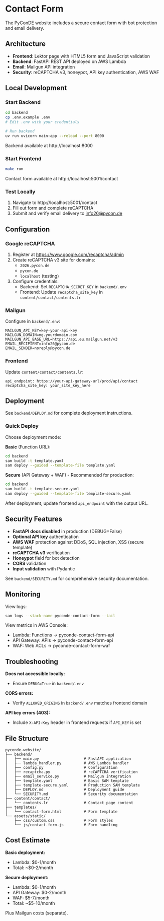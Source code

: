# Contact Form

The PyConDE website includes a secure contact form with bot protection and email delivery.

## Architecture

- **Frontend**: Lektor page with HTML5 form and JavaScript validation
- **Backend**: FastAPI REST API deployed on AWS Lambda
- **Email**: Mailgun API integration
- **Security**: reCAPTCHA v3, honeypot, API key authentication, AWS WAF

## Local Development

### Start Backend

```bash
cd backend
cp .env.example .env
# Edit .env with your credentials

# Run backend
uv run uvicorn main:app --reload --port 8000
```

Backend available at http://localhost:8000

### Start Frontend

```bash
make run
```

Contact form available at http://localhost:5001/contact

### Test Locally

1. Navigate to http://localhost:5001/contact
2. Fill out form and complete reCAPTCHA
3. Submit and verify email delivery to info26@pycon.de

## Configuration

### Google reCAPTCHA

1. Register at https://www.google.com/recaptcha/admin
2. Create reCAPTCHA v3 site for domains:
   - `2026.pycon.de`
   - `pycon.de`
   - `localhost` (testing)
3. Configure credentials:
   - Backend: Set `RECAPTCHA_SECRET_KEY` in `backend/.env`
   - Frontend: Update `recaptcha_site_key` in `content/contact/contents.lr`

### Mailgun

Configure in `backend/.env`:

```env
MAILGUN_API_KEY=key-your-api-key
MAILGUN_DOMAIN=mg.yourdomain.com
MAILGUN_API_BASE_URL=https://api.eu.mailgun.net/v3
EMAIL_RECIPIENT=info26@pycon.de
EMAIL_SENDER=noreply@pycon.de
```

### Frontend

Update `content/contact/contents.lr`:

```
api_endpoint: https://your-api-gateway-url/prod/api/contact
recaptcha_site_key: your_site_key_here
```

## Deployment

See `backend/DEPLOY.md` for complete deployment instructions.

### Quick Deploy

Choose deployment mode:

**Basic** (Function URL):

```bash
cd backend
sam build -t template.yaml
sam deploy --guided --template-file template.yaml
```

**Secure** (API Gateway + WAF) - Recommended for production:

```bash
cd backend
sam build -t template-secure.yaml
sam deploy --guided --template-file template-secure.yaml
```

After deployment, update frontend `api_endpoint` with the output URL.

## Security Features

- **FastAPI docs disabled** in production (DEBUG=False)
- **Optional API key** authentication
- **AWS WAF** protection against DDoS, SQL injection, XSS (secure template)
- **reCAPTCHA v3** verification
- **Honeypot** field for bot detection
- **CORS** validation
- **Input validation** with Pydantic

See `backend/SECURITY.md` for comprehensive security documentation.

## Monitoring

View logs:

```bash
sam logs --stack-name pyconde-contact-form --tail
```

View metrics in AWS Console:

- Lambda: Functions → pyconde-contact-form-api
- API Gateway: APIs → pyconde-contact-form-api
- WAF: Web ACLs → pyconde-contact-form-waf

## Troubleshooting

**Docs not accessible locally:**

- Ensure `DEBUG=True` in `backend/.env`

**CORS errors:**

- Verify `ALLOWED_ORIGINS` in `backend/.env` matches frontend domain

**API key errors (403):**

- Include `X-API-Key` header in frontend requests if `API_KEY` is set

## File Structure

```
pyconde-website/
├── backend/
│   ├── main.py                    # FastAPI application
│   ├── lambda_handler.py          # AWS Lambda handler
│   ├── config.py                  # Configuration
│   ├── recaptcha.py               # reCAPTCHA verification
│   ├── email_service.py           # Mailgun integration
│   ├── template.yaml              # Basic SAM template
│   ├── template-secure.yaml       # Production SAM template
│   ├── DEPLOY.md                  # Deployment guide
│   └── SECURITY.md                # Security documentation
├── content/contact/
│   └── contents.lr                # Contact page content
├── templates/
│   └── contact-form.html          # Form template
└── assets/static/
    ├── css/custom.css             # Form styles
    └── js/contact-form.js         # Form handling
```

## Cost Estimate

**Basic deployment:**

- Lambda: $0-1/month
- Total: ~$0-2/month

**Secure deployment:**

- Lambda: $0-1/month
- API Gateway: $0-2/month
- WAF: $5-7/month
- Total: ~$5-10/month

Plus Mailgun costs (separate).
